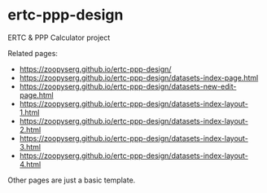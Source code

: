 # ertc-ppp-design

ERTC & PPP Calculator project

Related pages:
- https://zoopyserg.github.io/ertc-ppp-design/
- https://zoopyserg.github.io/ertc-ppp-design/datasets-index-page.html
- https://zoopyserg.github.io/ertc-ppp-design/datasets-new-edit-page.html
- https://zoopyserg.github.io/ertc-ppp-design/datasets-index-layout-1.html
- https://zoopyserg.github.io/ertc-ppp-design/datasets-index-layout-2.html
- https://zoopyserg.github.io/ertc-ppp-design/datasets-index-layout-3.html
- https://zoopyserg.github.io/ertc-ppp-design/datasets-index-layout-4.html

Other pages are just a basic template.
